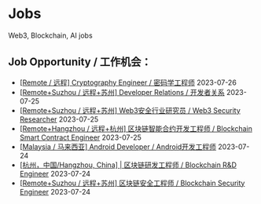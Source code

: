 # Jobs
Web3, Blockchain, AI jobs

Job Opportunity / 工作机会：
--
- [[Remote / 远程] Cryptography Engineer / 密码学工程师](https://github.com/talent-verse/Jobs/issues/8) 2023-07-26
- [[Remote+Suzhou / 远程+苏州] Developer Relations / 开发者关系](https://github.com/talent-verse/Jobs/issues/7) 2023-07-25
- [[Remote+Suzhou / 远程+苏州] Web3安全行业研究员 / Web3 Security Researcher](https://github.com/talent-verse/Jobs/issues/6) 2023-07-25
- [[Remote+Hangzhou / 远程+杭州] 区块链智能合约开发工程师 / Blockchain Smart Contract Engineer](https://github.com/talent-verse/Jobs/issues/5) 2023-07-25
- [[Malaysia / 马来西亚] Android Developer / Android开发工程师](https://github.com/talent-verse/Jobs/issues/3) 2023-07-24
- [[杭州，中国/Hangzhou, China] | 区块链研发工程师 / Blockchain R&D Engineer](https://github.com/talent-verse/Jobs/issues/2) 2023-07-24
- [[Remote+Suzhou / 远程+苏州] 区块链安全工程师 / Blockchain Security Engineer](https://github.com/talent-verse/Jobs/issues/4) 2023-07-24
